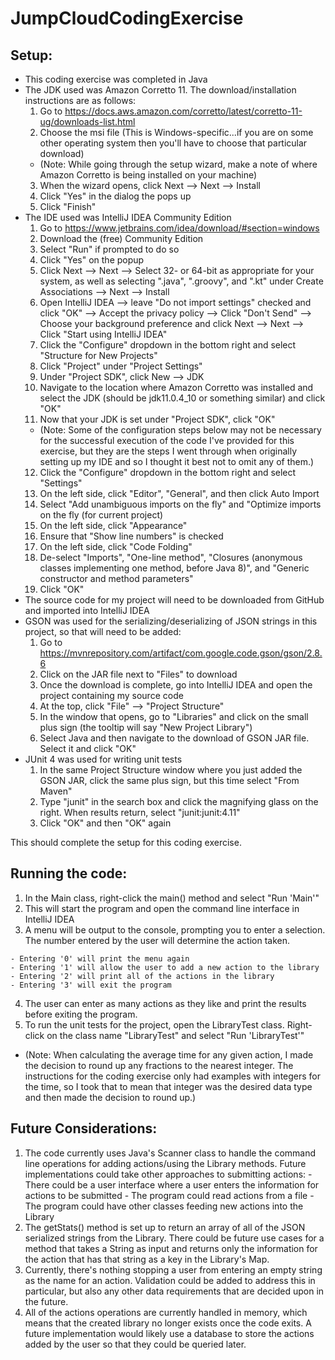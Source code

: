 # JumpCloudCodingExercise

## Setup:
  - This coding exercise was completed in Java
  - The JDK used was Amazon Corretto 11. The download/installation instructions are as follows:
    1. Go to https://docs.aws.amazon.com/corretto/latest/corretto-11-ug/downloads-list.html
    2. Choose the msi file (This is Windows-specific...if you are on some other operating system then you'll have to choose that particular download)
    - (Note: While going through the setup wizard, make a note of where Amazon Corretto is being installed on your machine)
    3. When the wizard opens, click Next --> Next --> Install
    4. Click "Yes" in the dialog the pops up
    5. Click "Finish"
  - The IDE used was IntelliJ IDEA Community Edition
    1. Go to https://www.jetbrains.com/idea/download/#section=windows
    2. Download the (free) Community Edition
    3. Select "Run" if prompted to do so
    4. Click "Yes" on the popup
    5. Click Next --> Next --> Select 32- or 64-bit as appropriate for your system, as well as selecting ".java", ".groovy", and ".kt" under Create Associations --> Next --> Install
    6. Open IntelliJ IDEA --> leave "Do not import settings" checked and click "OK" --> Accept the privacy policy --> Click "Don't Send" --> Choose your background preference and click Next --> Next --> Click "Start using IntelliJ IDEA"
    7. Click the "Configure" dropdown in the bottom right and select "Structure for New Projects"
    8. Click "Project" under "Project Settings"
    9. Under "Project SDK", click New --> JDK
    10. Navigate to the location where Amazon Corretto was installed and select the JDK (should be jdk11.0.4_10 or something similar) and click "OK"
    11. Now that your JDK is set under "Project SDK", click "OK"
    - (Note: Some of the configuration steps below may not be necessary for the successful execution of the code I've provided for this exercise, but they are the steps I went through when originally setting up my IDE and so I thought it best not to omit any of them.)
    12. Click the "Configure" dropdown in the bottom right and select "Settings"
    13. On the left side, click "Editor", "General", and then click Auto Import
    14. Select "Add unambiguous imports on the fly" and "Optimize imports on the fly (for current project)
    15. On the left side, click "Appearance"
    16. Ensure that "Show line numbers" is checked
    17. On the left side, click "Code Folding"
    18. De-select "Imports", "One-line method", "Closures (anonymous classes implementing one method, before Java 8)", and "Generic constructor and method parameters"
    19. Click "OK"
  - The source code for my project will need to be downloaded from GitHub and imported into IntelliJ IDEA
  - GSON was used for the serializing/deserializing of JSON strings in this project, so that will need to be added:
    1. Go to https://mvnrepository.com/artifact/com.google.code.gson/gson/2.8.6
    2. Click on the JAR file next to "Files" to download
    3. Once the download is complete, go into IntelliJ IDEA and open the project containing my source code
    4. At the top, click "File" --> "Project Structure"
    5. In the window that opens, go to "Libraries" and click on the small plus sign (the tooltip will say "New Project Library")
    6. Select Java and then navigate to the download of GSON JAR file. Select it and click "OK"
  - JUnit 4 was used for writing unit tests
    1. In the same Project Structure window where you just added the GSON JAR, click the same plus sign, but this time select "From Maven"
    2. Type "junit" in the search box and click the magnifying glass on the right. When results return, select "junit:junit:4.11"
    3. Click "OK" and then "OK" again
    
This should complete the setup for this coding exercise.



## Running the code:
  1. In the Main class, right-click the main() method and select "Run 'Main'"
  2. This will start the program and open the command line interface in IntelliJ IDEA
  3. A menu will be output to the console, prompting you to enter a selection. The number entered by the user will determine the action taken.
  
    - Entering '0' will print the menu again
    - Entering '1' will allow the user to add a new action to the library
    - Entering '2' will print all of the actions in the library
    - Entering '3' will exit the program
  4. The user can enter as many actions as they like and print the results before exiting the program.
  5. To run the unit tests for the project, open the LibraryTest class. Right-click on the class name "LibraryTest" and select "Run 'LibraryTest'"
  - (Note: When calculating the average time for any given action, I made the decision to round up any fractions to the nearest integer. The instructions for the coding exercise only had examples with integers for the time, so I took that to mean that integer was the desired data type and then made the decision to round up.)
  
  
  
## Future Considerations:
  1. The code currently uses Java's Scanner class to handle the command line operations for adding actions/using the Library methods. Future implementations could take other approaches to submitting actions:
    - There could be a user interface where a user enters the information for actions to be submitted
    - The program could read actions from a file
    - The program could have other classes feeding new actions into the Library
  2. The getStats() method is set up to return an array of all of the JSON serialized strings from the Library. There could be future use cases for a method that takes a String as input and returns only the information for the action that has that string as a key in the Library's Map.
  3. Currently, there's nothing stopping a user from entering an empty string as the name for an action. Validation could be added to address this in particular, but also any other data requirements that are decided upon in the future.
  4. All of the actions operations are currently handled in memory, which means that the created library no longer exists once the code exits. A future implementation would likely use a database to store the actions added by the user so that they could be queried later.
